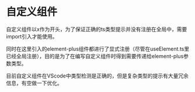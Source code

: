 # 自定义组件

自定义组件以x作为开头，为了保证正确的ts类型提示并没有注册在全局中，需要import引入才能使用。

同时在这里引入的element-plus组件都进行了显式注册（尽管在useElement.ts里已经全局注册），目的是为了在编写自定义组件时得到需要传递给element-plus参数类型。

目前自定义组件在VScode中类型检测是正确的，但是复杂类型的提示有大量冗余信息，有空做一下优化。
